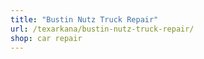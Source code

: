 ```yaml
---
title: "Bustin Nutz Truck Repair"
url: /texarkana/bustin-nutz-truck-repair/
shop: car repair
---
```

